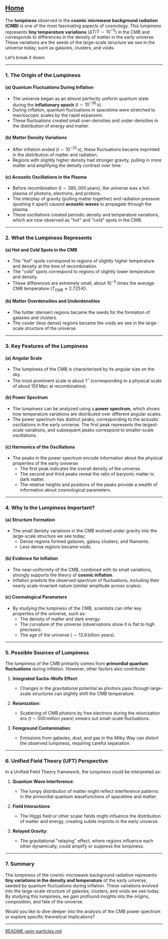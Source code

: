 [Home](https://t2m.io/VwvDcuw)
---

The **lumpiness** observed in the **cosmic microwave background radiation (CMB)** is one of the most fascinating aspects of cosmology. This lumpiness represents **tiny temperature variations** ($\Delta T / T \sim 10^{-5}$) in the CMB and corresponds to differences in the density of matter in the early universe. These variations are the seeds of the large-scale structure we see in the universe today, such as galaxies, clusters, and voids.

Let’s break it down:

---

### **1. The Origin of the Lumpiness**
#### (a) **Quantum Fluctuations During Inflation**
- The universe began as an almost perfectly uniform quantum state during the **inflationary epoch** ($t \sim 10^{-36} \, \mathrm{s}$).
- During inflation, quantum fluctuations in spacetime were stretched to macroscopic scales by the rapid expansion.
- These fluctuations created small over-densities and under-densities in the distribution of energy and matter.

#### (b) **Matter Density Variations**
- After inflation ended ($t \sim 10^{-32} \, \mathrm{s}$), these fluctuations became imprinted in the distribution of matter and radiation.
- Regions with slightly higher density had stronger gravity, pulling in more matter and amplifying the density contrast over time.

#### (c) **Acoustic Oscillations in the Plasma**
- Before recombination ($t \sim 380,000 \, \mathrm{years}$), the universe was a hot plasma of photons, electrons, and protons.
- The interplay of gravity (pulling matter together) and radiation pressure (pushing it apart) caused **acoustic waves** to propagate through the plasma.
- These oscillations created periodic density and temperature variations, which are now observed as "hot" and "cold" spots in the CMB.

---

### **2. What the Lumpiness Represents**
#### (a) **Hot and Cold Spots in the CMB**
- The "hot" spots correspond to regions of slightly higher temperature and density at the time of recombination.
- The "cold" spots correspond to regions of slightly lower temperature and density.
- These differences are extremely small, about $10^{-5}$ times the average CMB temperature ($T_{\text{CMB}} \approx 2.725 \, \mathrm{K}$).

#### (b) **Matter Overdensities and Underdensities**
- The hotter (denser) regions became the seeds for the formation of galaxies and clusters.
- The cooler (less dense) regions became the voids we see in the large-scale structure of the universe.

---

### **3. Key Features of the Lumpiness**
#### (a) **Angular Scale**
- The lumpiness of the CMB is characterized by its angular size on the sky.
- The most prominent scale is about $1^\circ$ (corresponding to a physical scale of about $150 \, \mathrm{Mpc}$ at recombination).

#### (b) **Power Spectrum**
- The lumpiness can be analyzed using a **power spectrum**, which shows how temperature variations are distributed over different angular scales.
- The power spectrum has distinct peaks, corresponding to the acoustic oscillations in the early universe. The first peak represents the largest-scale variations, and subsequent peaks correspond to smaller-scale oscillations.

#### (c) **Harmonics of the Oscillations**
- The peaks in the power spectrum encode information about the physical properties of the early universe:
  - The first peak indicates the overall density of the universe.
  - The second and third peaks reveal the ratio of baryonic matter to dark matter.
  - The relative heights and positions of the peaks provide a wealth of information about cosmological parameters.

---

### **4. Why Is the Lumpiness Important?**
#### (a) **Structure Formation**
- The small density variations in the CMB evolved under gravity into the large-scale structure we see today:
  - Dense regions formed galaxies, galaxy clusters, and filaments.
  - Less dense regions became voids.

#### (b) **Evidence for Inflation**
- The near-uniformity of the CMB, combined with its small variations, strongly supports the theory of **cosmic inflation**.
- Inflation predicts the observed spectrum of fluctuations, including their nearly scale-invariant nature (similar amplitude across scales).

#### (c) **Cosmological Parameters**
- By studying the lumpiness of the CMB, scientists can infer key properties of the universe, such as:
  - The density of matter and dark energy.
  - The curvature of the universe (observations show it is flat to high precision).
  - The age of the universe ($\sim 13.8 \, \mathrm{billion \ years}$).

---

### **5. Possible Sources of Lumpiness**
The lumpiness of the CMB primarily comes from **primordial quantum fluctuations** during inflation. However, other factors also contribute:
1. **Integrated Sachs-Wolfe Effect**:
   - Changes in the gravitational potential as photons pass through large-scale structures can slightly shift the CMB temperature.

2. **Reionization**:
   - Scattering of CMB photons by free electrons during the reionization era ($t \sim 500 \, \mathrm{million \ years}$) smears out small-scale fluctuations.

3. **Foreground Contamination**:
   - Emissions from galaxies, dust, and gas in the Milky Way can distort the observed lumpiness, requiring careful separation.

---

### **6. Unified Field Theory (UFT) Perspective**
In a Unified Field Theory framework, the lumpiness could be interpreted as:
1. **Quantum Wave Interference**:
   - The lumpy distribution of matter might reflect interference patterns in the primordial quantum wavefunctions of spacetime and matter.

2. **Field Interactions**:
   - The Higgs field or other scalar fields might influence the distribution of matter and energy, creating subtle imprints in the early universe.

3. **Relayed Gravity**:
   - The gravitational "relaying" effect, where regions influence each other dynamically, could amplify or suppress the lumpiness.

---

### **7. Summary**
The lumpiness of the cosmic microwave background radiation represents **tiny variations in the density and temperature** of the early universe, seeded by quantum fluctuations during inflation. These variations evolved into the large-scale structure of galaxies, clusters, and voids we see today. By studying this lumpiness, we gain profound insights into the origins, composition, and fate of the universe.

Would you like to dive deeper into the analysis of the CMB power spectrum or explore specific theoretical implications?


---

[README-spin-particles.md](https://t2m.io/iejH7vh)
